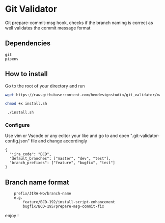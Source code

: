# Git Validator

Git prepare-commit-msg hook, checks if the branch naming is correct as well validates the commit message format

## Dependencies

    git
    pipenv

## How to install

Go to the root of your directory and run

```sh
wget https://raw.githubusercontent.com/hemdesignstudio/git_validator/master/install.sh
```

```sh
chmod +x install.sh
```

```sh
 ./install.sh
```

### Configure

Use vim or Vscode or any editor your like and go to
and open ".git-validator-config.json" file and change accordingly

```
{
  "jira_code": "BCD",
  "default_branches": ["master", "dev", "test"],
  "branch_prefixes": ["feature", "bugfix", "test"]
}
```

## Branch name format

```
    prefix/JIRA-No/branch-name
    e.g.
        feature/BCD-192/install-script-enhancement
        bugfix/BCD-195/prepare-msg-commit-fix
```

enjoy !
